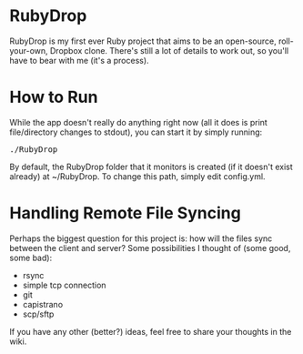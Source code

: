 <h1>RubyDrop</h1>

RubyDrop is my first ever Ruby project that aims to be an open-source, roll-your-own, Dropbox clone.  There's still a lot of details to work out, so you'll have to bear with me (it's a process).

<h1>How to Run</h1>

While the app doesn't really do anything right now (all it does is print file/directory changes to stdout), you can start it by simply running:

<pre>
./RubyDrop
</pre>

By default, the RubyDrop folder that it monitors is created (if it doesn't exist already) at ~/RubyDrop. To change this path, simply edit config.yml.

<h1>Handling Remote File Syncing</h1>

Perhaps the biggest question for this project is: how will the files sync between the client and server?  Some possibilities I thought of (some good, some bad):

* rsync
* simple tcp connection
* git
* capistrano
* scp/sftp

If you have any other (better?) ideas, feel free to share your thoughts in the wiki.
